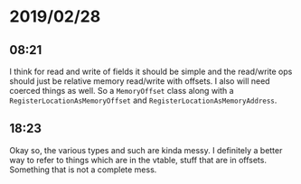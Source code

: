 # 2019/02/28

## 08:21

I think for read and write of fields it should be simple and the read/write
ops should just be relative memory read/write with offsets. I also will need
coerced things as well. So a `MemoryOffset` class along with a
`RegisterLocationAsMemoryOffset` and `RegisterLocationAsMemoryAddress`.

## 18:23

Okay so, the various types and such are kinda messy. I definitely a better way
to refer to things which are in the vtable, stuff that are in offsets.
Something that is not a complete mess.
